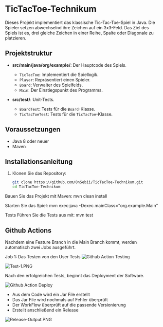 # TicTacToe-Technikum

Dieses Projekt implementiert das klassische Tic-Tac-Toe-Spiel in Java. Die Spieler setzen abwechselnd ihre Zeichen auf ein 3x3-Feld. Das Ziel des Spiels ist es, drei gleiche Zeichen in einer Reihe, Spalte oder Diagonale zu platzieren.

## Projektstruktur

- **src/main/java/org/example/**: Der Hauptcode des Spiels.
    - `TicTacToe`: Implementiert die Spiellogik.
    - `Player`: Repräsentiert einen Spieler.
    - `Board`: Verwalter des Spielfelds.
    - `Main`: Der Einstiegspunkt des Programms.

- **src/test/**: Unit-Tests.
    - `BoardTest`: Tests für die `Board`-Klasse.
    - `TicTacToeTest`: Tests für die `TicTacToe`-Klasse.

## Voraussetzungen

- Java 8 oder neuer
- Maven

## Installationsanleitung

1. Klonen Sie das Repository:
   ```bash
   git clone https://github.com/OnSebii/TicTacToe-Technikum.git
   cd TicTacToe-Technikum

Bauen Sie das Projekt mit Maven:
mvn clean install

Starten Sie das Spiel:
mvn exec:java -Dexec.mainClass="org.example.Main"

Tests
Führen Sie die Tests aus mit:
mvn test

## Github Actions

Nachdem eine Feature Branch in die Main Branch kommt, werden automatisch zwei Jobs ausgeführt. 

Job 1: Das Testen von den User Tests
![Github Action Testing](images%2FGitHub-Action-1.PNG)

![Test-1.PNG](images%2FTest-1.PNG)

Nach den erfolgreichen Tests, beginnt das Deployment der Software.

![Github Action Deploy](images%2FGitHub-Action-2.PNG)

- Aus dem Code wird ein Jar File erstellt
- Das Jar File wird nochmals auf Fehler überprüft
- Der WorkFlow überprüft auf die passende Versionierung
- Erstellt anschließend ein Release

![Release-Output.PNG](images%2FRelease-Output.PNG)
